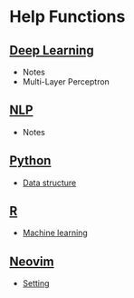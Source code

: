 # Help Functions
## [Deep Learning](https://github.com/grantzyr/help_functions/tree/main/DeepLearning)
- Notes 
- Multi-Layer Perceptron

## [NLP](https://github.com/grantzyr/help_functions/tree/main/NLP)
- Notes


## [Python](https://github.com/grantzyr/help_functions/tree/main/Python)
- [Data structure](https://github.com/grantzyr/help_functions/blob/main/Python/data_structure_help_functions.py)


## [R](https://github.com/grantzyr/help_functions/tree/main/R)
- [Machine learning](https://github.com/grantzyr/help_functions/blob/main/R/ML_help_functions_R.R)


## [Neovim](https://github.com/grantzyr/help_functions/tree/main/Neovim)
- [Setting](https://github.com/grantzyr/help_functions/blob/main/Neovim/neovim_setup_v1.vim)